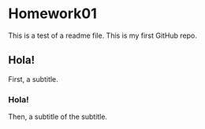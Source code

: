 # Homework01
This is a test of a readme file. This is my first GitHub repo.

## Hola!
First, a subtitle.

### Hola!
Then, a subtitle of the subtitle.
